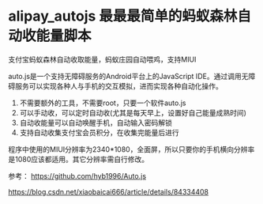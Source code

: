 # alipay_autojs 最最最简单的蚂蚁森林自动收能量脚本 
支付宝蚂蚁森林自动收取能量，蚂蚁庄园自动喂鸡，支持MIUI

auto.js是一个支持无障碍服务的Android平台上的JavaScript IDE。通过调用无障碍服务可以实现各种人与手机的交互模拟，进而实现各种自动化操作。

1. 不需要额外的工具，不需要root，只要一个软件auto.js
2. 可以手动收，可以定时自动收(尤其是每天早上，设置好自己能量成熟时间)
3. 自动收能量可以自动唤醒手机，自动输入密码解锁
4. 支持自动收集支付宝会员积分，在收集完能量后进行

程序中使用的MIUI分辨率为2340*1080，全面屏，所以只要你的手机横向分辨率是1080应该都适用。其它分辨率需自行修改。


参考：
https://github.com/hyb1996/Auto.js

https://blog.csdn.net/xiaobaicai666/article/details/84334408
